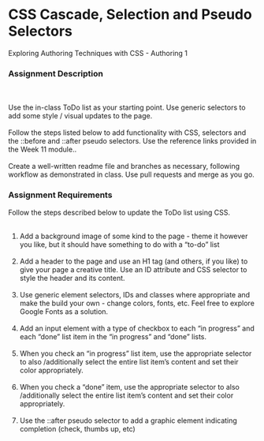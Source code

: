 # CSS Cascade, Selection and Pseudo Selectors
Exploring Authoring Techniques with CSS - Authoring 1
</br>

### Assignment Description
</br></br>
Use the in-class ToDo list as your starting point. Use generic selectors to add some style /
visual updates to the page.
</br></br>
Follow the steps listed below to add functionality with CSS, selectors and the ::before and
::after pseudo selectors. Use the reference links provided in the Week 11 module..
</br></br>
Create a well-written readme file and branches as necessary, following workflow as
demonstrated in class. Use pull requests and merge as you go.

### Assignment Requirements
Follow the steps described below to update the ToDo list using CSS.
</br></br>
1. Add a background image of some kind to the page - theme it however you like, but it
should have something to do with a “to-do” list
</br></br>
2. Add a header to the page and use an H1 tag (and others, if you like) to give your
page a creative title. Use an ID attribute and CSS selector to style the header and its
content.
</br></br>
3. Use generic element selectors, IDs and classes where appropriate and make the
build your own - change colors, fonts, etc. Feel free to explore Google Fonts as a
solution.
</br></br>
4. Add an input element with a type of checkbox to each “in progress” and each “done”
list item in the “in progress” and “done” lists.
</br></br>
5. When you check an “in progress” list item, use the appropriate selector to also
/additionally select the entire list item’s content and set their color appropriately.
</br></br>
6. When you check a “done” item, use the appropriate selector to also /additionally
select the entire list item’s content and set their color appropriately.
</br></br>
7. Use the ::after pseudo selector to add a graphic element indicating completion
(check, thumbs up, etc)


